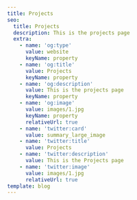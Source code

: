 ```yaml
---
title: Projects
seo:
  title: Projects
  description: This is the projects page
  extra:
    - name: 'og:type'
      value: website
      keyName: property
    - name: 'og:title'
      value: Projects
      keyName: property
    - name: 'og:description'
      value: This is the projects page
      keyName: property
    - name: 'og:image'
      value: images/1.jpg
      keyName: property
      relativeUrl: true
    - name: 'twitter:card'
      value: summary_large_image
    - name: 'twitter:title'
      value: Projects
    - name: 'twitter:description'
      value: This is the Projects page
    - name: 'twitter:image'
      value: images/1.jpg
      relativeUrl: true
template: blog
---
```


